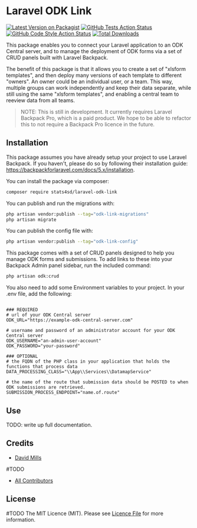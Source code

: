 # Laravel ODK Link 
[![Latest Version on Packagist](https://img.shields.io/packagist/v/stats4sd/laravel-odk-link.svg?style=flat-square)](https://packagist.org/packages/stats4sd/laravel-odk-link)
[![GitHub Tests Action Status](https://img.shields.io/github/workflow/status/stats4sd/laravel-odk-link/run-tests?label=tests)](https://github.com/stats4sd/laravel-odk-link/actions?query=workflow%3Arun-tests+branch%3Amain)
[![GitHub Code Style Action Status](https://img.shields.io/github/workflow/status/stats4sd/laravel-odk-link/Check%20&%20fix%20styling?label=code%20style)](https://github.com/stats4sd/laravel-odk-link/actions?query=workflow%3A"Check+%26+fix+styling"+branch%3Amain)
[![Total Downloads](https://img.shields.io/packagist/dt/stats4sd/laravel-odk-link.svg?style=flat-square)](https://packagist.org/packages/stats4sd/laravel-odk-link)

This package enables you to connect your Laravel application to an ODK Central server, and to manage the deployment of ODK forms via a set of CRUD panels built with Laravel Backpack.

The benefit of this package is that it allows you to create a set of "xlsform templates", and then deploy many versions of each template to different "owners". An owner could be an individual user, or a team. This way, multiple groups can work independently and keep their data separate, while still using the same "xlsform templates", and enabling a central team to reeview data from all teams.  

> NOTE: This is still in development. It currently requires Laravel Backpack Pro, which is a paid product. We hope to be able to refactor this to not require a Backpack Pro licence in the future. 

## Installation

This package assumes you have already setup your project to use Laravel Backpack. If you haven't, please do so by following their installation guide: https://backpackforlaravel.com/docs/5.x/installation. 

You can install the package via composer:

```bash
composer require stats4sd/laravel-odk-link
```

You can publish and run the migrations with:

```bash
php artisan vendor:publish --tag="odk-link-migrations"
php artisan migrate
```

You can publish the config file with:

```bash
php artisan vendor:publish --tag="odk-link-config"
```

This package comes with a set of CRUD panels designed to help you manage ODK forms and submissions. To add links to these into your Backpack Admin panel sidebar, run the included command:

```bash
php artisan odk:crud
```

You also need to add some Environment variables to your project. In your .env file, add the following:

```dotenv

### REQUIRED
# url of your ODK Central server
ODK_URL="https://example-odk-central-server.com"

# username and password of an administrator account for your ODK Central server
ODK_USERNAME="an-admin-user-account"
ODK_PASSWORD="your-password"

### OPTIONAL
# the FQDN of the PHP class in your application that holds the functions that process data 
DATA_PROCESSING_CLASS="\\App\\Services\\DatamapService"

# the name of the route that submission data should be POSTED to when ODK submissions are retrieved.
SUBMISSION_PROCESS_ENDPOINT="name.of.route"
```

## Use
TODO: write up full documentation.



## Credits

- [David Mills](https://github.com/dave-mills)

#TODO
- [All Contributors](../../contributors)

## License
#TODO
The MIT Licence (MIT). Please see [Licence File](LICENSE.md) for more information.
